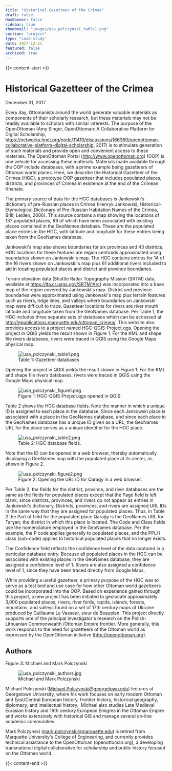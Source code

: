 ```yaml
---
title: "Historical Gazetteer of the Crimea"
draft: false
HasBanner: false
sidebar: true
thumbnail: "images/usa_polczynski_table1.png"
section: "project"
type: "case-study"
date: 2017-12-31
featured: false
archived: true
---
```

{{< content-start >}}

# Historical Gazetteer of the Crimea

<p class="is-size-6 is-italic has-text-weight-medium">
  <span class="icon">
    <i class="fas fa-calendar-alt"></i>
  </span>
  <span>December 31, 2017</span>
</p>


Every day, Ottomanists around the world generate valuable materials as components of their scholarly research, but these materials may not be readily available to scholars with similar interests. The purpose of the OpenOttoman (Amy Singer, OpenOttoman: A Collaborative Platform for Digital Scholarship, https://networks.hnet.org/node/11419/discussions/166360/openottoman-collaborative-platform-digital-scholarship, 2017) is to stimulate generation of such materials and provide open and convenient access to these materials. The OpenOttoman Portal (http://www.openottoman.org) (OOP) is one vehicle for accessing these materials. Materials made available through the OOP include databases, with a prime example being gazetteers of Ottoman world places. Here, we describe the Historical Gazetteer of the Crimea (HGC), a prototype OOP gazetteer that includes populated places, districts, and provinces of Crimea in existence at the end of the Crimean Khanate.

The primary source of data for the HGC databases is Jankowski's dictionary of pre-Russian places in Crimea (Henryk Jankowski, Historical-Etymological Dictionary of Pre-Russian Habitation Names of the Crimea, Brill, Leiden, 2006). This source contains a map showing the locations of 137 populated places, 99 of which have been associated with existing places contained in the GeoNames database. These are the populated place entries in the HGC, with latitude and longitude for these entries being taken from the GeoNames database.

Jankowski's map also shows boundaries for six provinces and 43 districts. HGC locations for these features are region centroids approximated using boundaries shown on Jankowski's map. The HGC contains entries for 14 of the 16 rivers shown on Jankowski's map plus 61 additional rivers included to aid in locating populated places and district and province boundaries.

Terrain elevation data (Shuttle Radar Topography Mission (SRTM) data, available at <https://lta.cr.usgs.gov/SRTM1Arc>) was incorporated into a base map of the region covered by Jankowski's map. District and province boundaries were approximated using Jankowski's map plus terrain features such as rivers, ridge lines, and valleys where boundaries on Jankowski' map were difficult to trace. Gazetteer locations for rivers are river mouth latitude and longitude taken from the GeoNames database. Per Table 1, the HGC includes three separate sets of databases which can be accessed at <http://epublications.marquette.edu/ottoman_crimea/>. This website also provides access to a project named HGC-QGIS-Project.qgs. Opening the project in QGIS yields the result shown in Figure 1. For the KML and shape file rivers databases, rivers were traced in QGIS using the Google Maps physical map.

<figure>
<img src="../images/usa_polczynski_table1.png" class="align-right" alt="usa_polczynski_table1.png" />
<figcaption>Table 1: Gazetteer databases</figcaption>
</figure>

Opening the project in QGIS yields the result shown in Figure 1. For the KML and shape file rivers databases, rivers were traced in QGIS using the Google Maps physical map.

<figure>
<img src="../images/usa_polczynski_figure1.png" class="align-right" alt="usa_polczynski_figure1.png" />
<figcaption>Figure 1: HGC-QGIS-Project.qgs opened in QGIS.</figcaption>
</figure>

Table 2 shows the HGC database fields. Note the manner in which a unique ID is assigned to each place in the database. Since each Jankowski place is associated with a place in the GeoNames database, and since each place in the GeoNames database has a unique ID given as a URL, the GeoNames URL for the place serves as a unique identifier for the HGC place.

<figure>
<img src="../images/usa_polczynski_table2.png" class="align-right" alt="usa_polczynski_table2.png" />
<figcaption>Table 2: HGC database fields.</figcaption>
</figure>

Note that the ID can be opened in a web browser, thereby automatically displaying a GeoNames map with the populated place at its center, as shown in Figure 2.

<figure>
<img src="../images/usa_polczynski_figure2.png" class="align-right" alt="usa_polczynski_figure2.png" />
<figcaption>Figure 2: Opening the URL ID for Qarağy in a web browser.</figcaption>
</figure>

Per Table 2, the fields for the district, province, and river databases are the same as the fields for populated places except that the Page field is left blank, since districts, provinces, and rivers do not appear as entries in Jankowski's dictionary. Districts, provinces, and rivers are assigned URL IDs in the same way that they are assigned for populated places. Thus, in Table 2 the Part of field for the populated place Qarağy is the GeoNames URL for Tarɣan, the district in which this place is located. The Code and Class fields use the nomenclature employed in the GeoNames database. Per the example, the P code applies generally to populated places, and the PPLH class (sub-code) applies to historical populated places that no longer exists.

The Confidence field reflects the confidence level of the data captured in a particular database entry. Because all populated places in the HGC can be associated with existing places in the GeoNames database, they are assigned a confidence level of 1. Rivers are also assigned a confidence level of 1, since they have been traced directly from Google Maps.

While providing a useful gazetteer, a primary purpose of the HGC was to serve as a test bed and use case for how other Ottoman world gazetteers could be incorporated into the OOP. Based on experience gained through this project, a new project has been initiated to geolocate approximately 3,000 populated places, rivers, river fords, rapids, islands, forests, mountains, and valleys found on a set of 17th century maps of Ukraine produced by Guillaume Le Vasseur, sieur de Beauplan. This project directly supports one of the principal investigator's research on the Polish-Lithuanian Commonwealth /Ottoman Empire frontier. More generally, this work responds to the need for gazetteers of the Ottoman world as expressed by the OpenOttoman initiative (<http://openottoman.org>).

## Authors

Figure 3: Michael and Mark Polczynski

<figure>
<img src="../images/usa_polczynski_authors.jpg" class="align-left" alt="usa_polczynski_authors.jpg" />
<figcaption>Michael and Mark Polczynski</figcaption>
</figure>

Michael Polczynski (<Michael.Polczynski@georgetown.edu>) lectures at Georgetown University, where his work focuses on early modern Ottoman and East/Central European history, frontier history, historical geography, diplomacy, and intellectual history.  Michael also studies Late Medieval Eurasian history and 19th century European Emigres in the Ottoman Empire and works extensively with historical GIS and manage several on-line academic communities.

Mark Polczynski (<mark.polczynski@marquette.edu>) is retired from Marquette University's College of Engineering, and currently provides technical assistance to the OpenOttoman (openottoman.org), a developing transnational digital collaborative for scholarship and public history focused on the Ottoman world.

{{< content-end >}}
